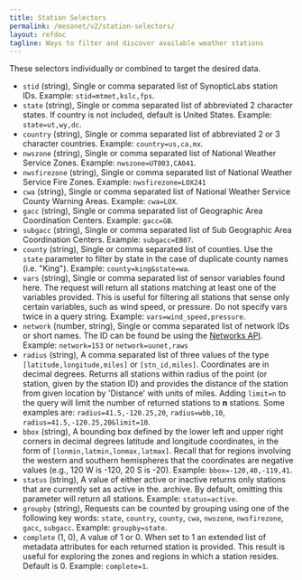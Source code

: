 ```yaml
---
title: Station Selectors
permalink: /mesonet/v2/station-selectors/
layout: refdoc
tagline: Ways to filter and discover available weather stations
---
```


<!-- The following parameters can be used in the following APIs: -->

<!-- * [Time Series API][timeseries-api]
* [Latest API](../latest/)
* [Nearest Time API](../nearesttime/)
* [Precipitation API](../precipitation/)
* [Metadata API](../metadata/)
* [Latency API](../latency/)
* [Climatology API](../climatology/)
* [QC Segments API](../qcsegments/) -->

These selectors individually or combined to target the desired data.

* `stid` (string), Single or comma separated list of SynopticLabs station IDs. Example: `stid=mtmet,kslc,fps`.
* `state` (string), Single or comma separated list of abbreviated 2 character states. If country is not included, default is United States. Example: `state=ut,wy,dc`.
* `country` (string), Single or comma separated list of abbreviated 2 or 3 character countries. Example: `country=us,ca,mx`.
* `nwszone` (string), Single or comma separated list of National Weather Service Zones. Example: `nwszone=UT003,CA041`.
* `nwsfirezone` (string), Single or comma separated list of National Weather Service Fire Zones. Example: `nwsfirezone=LOX241`
* `cwa` (string), Single or comma separated list of National Weather Service County Warning Areas. Example: `cwa=LOX`.
* `gacc` (string), Single or comma separated list of Geographic Area Coordination Centers. Example: `gacc=GB`.
* `subgacc` (string), Single or comma separated list of Sub Geographic Area Coordination Centers. Example: `subgacc=EB07`.
* `county` (string), Single or comma separated list of counties. Use the `state` parameter to filter by state in the case of duplicate county names (i.e. "King"). Example: `county=king&state=wa`.
* `vars` (string), Single or comma separated list of sensor variables found here. The request will return all stations matching at least one of the variables provided. This is useful for filtering all stations that sense only certain variables, such as wind speed, or pressure. Do not specify vars twice in a query string. Example: `vars=wind_speed,pressure`.
* `network` (number, string), Single or comma separated list of network IDs or short names. The ID can be found be using the [Networks API][network-api]. Example: `network=153` or `network=uunet,raws`
* `radius` (string), A comma separated list of three values of the type `[latitude,longitude,miles]` or `[stn_id,miles]`. Coordinates are in decimal degrees. Returns all stations within radius of the point (or station, given by the station ID) and provides the distance of the station from given location by 'Distance' with units of miles. Adding `limit=n` to the query will limit the number of returned stations to **n** stations. Some examples are: `radius=41.5,-120.25,20`, `radius=wbb,10`, `radius=41.5,-120.25,20&limit=10`.
* `bbox` (string), A bounding box defined by the lower left and upper right corners in decimal degrees latitude and longitude coordinates, in the form of `[lonmin,latmin,lonmax,latmax]`. Recall that for regions involving the western and southern hemispheres that the coordinates are negative values (e.g., 120 W is -120, 20 S is -20). Example: `bbox=-120,40,-119,41`.
* `status` (string), A value of either active or inactive returns only stations that are currently set as active in the. archive. By default, omitting this parameter will return all stations. Example: `status=active`.
* `groupby` (string), Requests can be counted by grouping using one of the following key words: `state`, `country`, `county`, `cwa`, `nwszone`, `nwsfirezone`, `gacc`, `subgacc`. Example: `groupby=state`.
* `complete` (1, 0), A value of 1 or 0. When set to 1 an extended list of metadata attributes for each returned station is provided. This result is useful for exploring the zones and regions in which a station resides. Default is 0. Example: `complete=1`.

<!-- Refs and Such -->

[timeseries-api]: ./timeseries/
[network-api]: ./networks/
